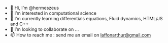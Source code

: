 - 👋 Hi, I’m @hermeszeus
- 👀 I’m interested in computational science
- 🌱 I’m currently learning differentials equations, Fluid dynamics, HTML/JS and C++
- 💞️ I’m looking to collaborate on ...
- 📫 How to reach me : send me an email on laffonarthur@gmail.com

<!---
hermeszeus/hermeszeus is a ✨ special ✨ repository because its `README.md` (this file) appears on your GitHub profile.
You can click the Preview link to take a look at your changes.
--->
